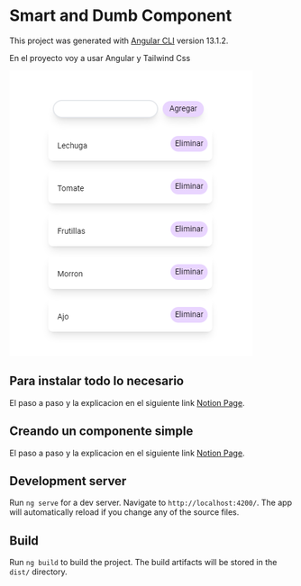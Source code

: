 # Smart and Dumb Component

This project was generated with [Angular CLI](https://github.com/angular/angular-cli) version 13.1.2.

En el proyecto voy a usar Angular y Tailwind Css

![This is an image](/src/assets/Snapshots/Opera%20Captura%20de%20pantalla_2022-01-04_201828_localhost.png)

## Para instalar todo lo necesario

El paso a paso y la explicacion en el siguiente link [Notion Page](https://plume-behavior-1e8.notion.site/Instalar-Tailwind-y-Angular-Material-75034a2a2bca4124a94b46666c99be32).

## Creando un componente simple

El paso a paso y la explicacion en el siguiente link [Notion Page](https://plume-behavior-1e8.notion.site/Smart-and-Dumb-components-d401b783f66c4848b94dfeb391f1e692).

## Development server

Run `ng serve` for a dev server. Navigate to `http://localhost:4200/`. The app will automatically reload if you change any of the source files.

## Build

Run `ng build` to build the project. The build artifacts will be stored in the `dist/` directory.
